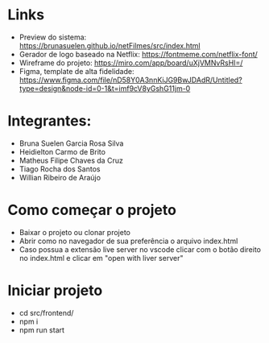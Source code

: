 

# Links
- Preview do sistema: https://brunasuelen.github.io/netFilmes/src/index.html
- Gerador de logo baseado na Netflix:  https://fontmeme.com/netflix-font/
- Wireframe do projeto: https://miro.com/app/board/uXjVMNvRsHI=/
- Figma, template de alta fidelidade: https://www.figma.com/file/nD58Y0A3nnKiJG9BwJDAdR/Untitled?type=design&node-id=0-1&t=imf9cV8yGshG11jm-0


# Integrantes:
- Bruna Suelen Garcia Rosa Silva
- Heidielton Carmo de Brito
- Matheus Filipe Chaves da Cruz
- Tiago Rocha dos Santos
- Willian Ribeiro de Araújo

# Como começar o projeto

- Baixar o projeto ou clonar projeto
- Abrir como no navegador de sua preferência o arquivo index.html
- Caso possua a extensão live server no vscode  clicar com o botão direito no index.html e clicar em "open with liver server"

# Iniciar projeto 
- cd src/frontend/ 
- npm i
- npm run start
